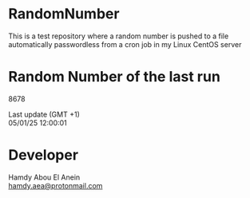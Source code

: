 # RandomNumber    
This is a test repository where a random number is pushed to a file automatically passwordless from a cron job in my Linux CentOS server    
# Random Number of the last run   
8678
      
Last update (GMT +1)    
05/01/25 12:00:01
# Developer    
Hamdy Abou El Anein   
hamdy.aea@protonmail.com
